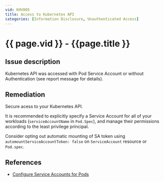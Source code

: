 ```yaml
---
vid: KHV005
title: Access to Kubernetes API
categories: [Information Disclosure, Unauthenticated Access]
---
```


# {{ page.vid }} - {{page.title }}

## Issue description

Kubernetes API was accessed with Pod Service Account or without Authentication (see report message for details).

## Remediation

Secure acess to your Kubernetes API.

It is recommended to explicitly specify a Service Account for all of your workloads (`serviceAccountName` in `Pod.Spec`), and manage their permissions according to the least privilege principal.

Consider opting out automatic mounting of SA token using `automountServiceAccountToken: false` on `ServiceAccount` resource or `Pod.spec`.


## References

- [Configure Service Accounts for Pods](https://kubernetes.io/docs/tasks/configure-pod-container/configure-service-account/)